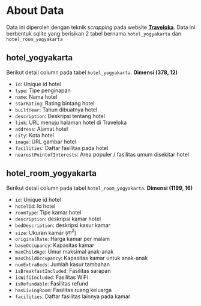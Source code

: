 # About Data

Data ini diperoleh dengan teknik *scrapping* pada website [**Traveloka**](www.traveloka.com/). Data ini berbentuk sqlite yang berisikan 2 tabel bernama `hotel_yogyakarta` dan `hotel_room_yogyakarta`


## hotel_yogyakarta

Berikut detail column pada tabel `hotel_yogyakarta`.
**Dimensi (378, 12)**
- `id`: Unique id hotel
- `type`: Tipe penginapan
- `name`: Nama hotel
- `starRating`: Rating bintang hotel
- `builtYear`: Tahun dibuatnya hotel
- `description`: Deskripsi tentang hotel
- `link`: URL menuju halaman hotel di Traveloka
- `address`: Alamat hotel
- `city`: Kota hotel
- `image`: URL gambar hotel
- `facilities`: Daftar fasilitas pada hotel
- `nearestPointofInterests`:  Area populer / fasilitas umum disekitar hotel

## hotel_room_yogyakarta

Berikut detail column pada tabel `hotel_room_yogyakarta`.
**Dimensi (1199, 16)**
- `id`: Unique id hotel
- `hotelId`: Id hotel
- `roomType`: Tipe kamar hotel
- `description`: deskripsi kamar hotel
- `bedDescription`: deskripsi kasur kamar
- `size`: Ukuran kamar ($m^2$)
- `originalRate`: Harga kamar per malam
- `baseOccupancy`: Kapasitas kamar
- `maxChildAge`: Umur maksimal anak-anak
- `maxChildOccupancy`: Kapasitas kamar untuk anak-anak
- `numExtraBeds`: Jumlah kasur tambahan
- `isBreakfastIncluded`:  Fasilitas sarapan
- `isWifiIncluded`: Fasilitas WiFi
- `isRefundable`: Fasilitas refund
- `hasLivingRoom`: Fasilitas ruang keluarga
- `facilities`: Daftar fasilitas lainnya pada kamar